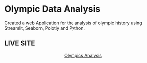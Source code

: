  # Olympic Data Analysis


 Created a web Application for the analysis of olympic history using Streamlit, Seaborn, Polotly and Python.


## LIVE SITE
<center><a href="https://saifullah513-olympic-data-analysis-app-1lbvmy.streamlitapp.com/">Olympics Analysis</a></center>




                         
                          
                          
                          
                          
                          
                          
                          
                         
                          
                          
                          
